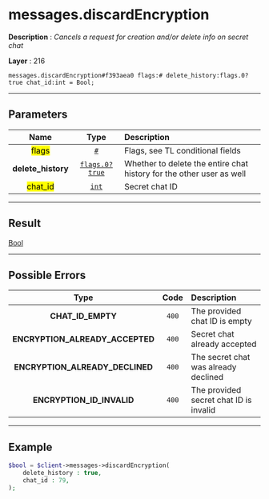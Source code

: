 # messages.discardEncryption

**Description** : *Cancels a request for creation and/or delete info on secret chat*

**Layer** : 216

```tl
messages.discardEncryption#f393aea0 flags:# delete_history:flags.0?true chat_id:int = Bool;
```

---

## Parameters

| Name | Type | Description |
| :---: | :---: | :--- |
| <mark>flags</mark> | [`#`](type/#) | Flags, see TL conditional fields |
| **delete_history** | [`flags.0?true`](type/true) | Whether to delete the entire chat history for the other user as well |
| <mark>chat_id</mark> | [`int`](type/int) | Secret chat ID |

---

## Result

[Bool](type/Bool)

---

## Possible Errors

| Type | Code | Description |
| :---: | :---: | :--- |
| **CHAT_ID_EMPTY** | `400` | The provided chat ID is empty |
| **ENCRYPTION_ALREADY_ACCEPTED** | `400` | Secret chat already accepted |
| **ENCRYPTION_ALREADY_DECLINED** | `400` | The secret chat was already declined |
| **ENCRYPTION_ID_INVALID** | `400` | The provided secret chat ID is invalid |

---

## Example

```php
$bool = $client->messages->discardEncryption(
	delete_history : true,
	chat_id : 79,
);
```